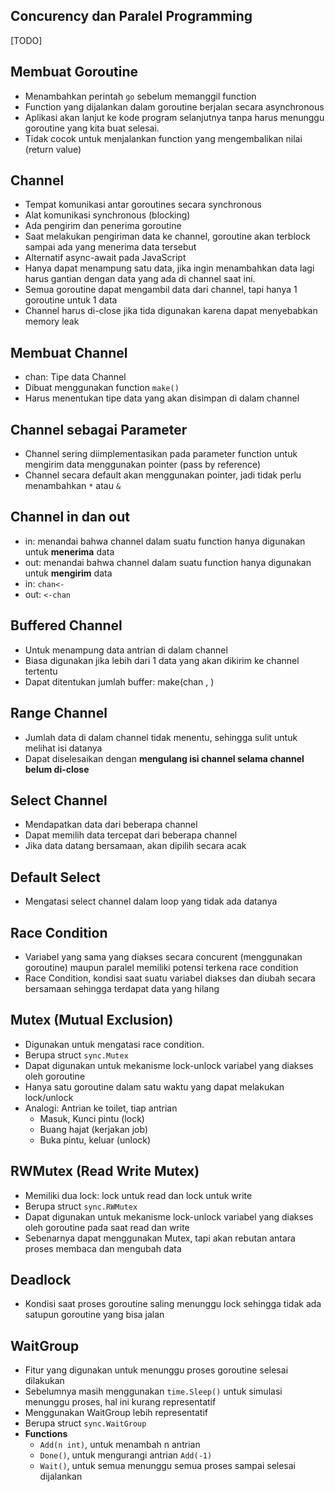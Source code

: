## Concurency dan Paralel Programming
[TODO]

## Membuat Goroutine
- Menambahkan perintah `go` sebelum memanggil function
- Function yang dijalankan dalam goroutine berjalan secara asynchronous
- Aplikasi akan lanjut ke kode program selanjutnya tanpa harus menunggu goroutine yang kita buat selesai.
- Tidak cocok untuk menjalankan function yang mengembalikan nilai (return value)

## Channel
- Tempat komunikasi antar goroutines secara synchronous
- Alat komunikasi synchronous (blocking)
- Ada pengirim dan penerima goroutine
- Saat melakukan pengiriman data ke channel, goroutine akan terblock sampai ada yang menerima data tersebut
- Alternatif async-await pada JavaScript
- Hanya dapat menampung satu data, jika ingin menambahkan data lagi harus gantian dengan data yang ada di channel saat ini.
- Semua goroutine dapat mengambil data dari channel, tapi hanya 1 goroutine untuk 1 data
- Channel harus di-close jika tida digunakan karena dapat menyebabkan memory leak

## Membuat Channel
- chan: Tipe data Channel
- Dibuat menggunakan function `make()`
- Harus menentukan tipe data yang akan disimpan di dalam channel

## Channel sebagai Parameter
- Channel sering diimplementasikan pada parameter function untuk mengirim data menggunakan pointer (pass by reference)
- Channel secara default akan menggunakan pointer, jadi tidak perlu menambahkan `*` atau `&`

## Channel in dan out
- in: menandai bahwa channel dalam suatu function hanya digunakan untuk **menerima** data
- out: menandai bahwa channel dalam suatu function hanya digunakan untuk **mengirim** data
- in: `chan<-`
- out: `<-chan`

## Buffered Channel
- Untuk menampung data antrian di dalam channel
- Biasa digunakan jika lebih dari 1 data yang akan dikirim ke channel tertentu
- Dapat ditentukan jumlah buffer: make(chan <tipedata>, <jmlbuffer>)

## Range Channel
- Jumlah data di dalam channel tidak menentu, sehingga sulit untuk melihat isi datanya
- Dapat diselesaikan dengan **mengulang isi channel selama channel belum di-close**

## Select Channel
- Mendapatkan data dari beberapa channel
- Dapat memilih data tercepat dari beberapa channel
- Jika data datang bersamaan, akan dipilih secara acak

## Default Select
- Mengatasi select channel dalam loop yang tidak ada datanya

## Race Condition
- Variabel yang sama yang diakses secara concurent (menggunakan goroutine) maupun paralel memiliki potensi terkena race condition
- Race Condition, kondisi saat suatu variabel diakses dan diubah secara bersamaan sehingga terdapat data yang hilang

## Mutex (Mutual Exclusion)
- Digunakan untuk mengatasi race condition. 
- Berupa struct `sync.Mutex`
- Dapat digunakan untuk mekanisme lock-unlock variabel yang diakses oleh goroutine
- Hanya satu goroutine dalam satu waktu yang dapat melakukan lock/unlock
- Analogi: Antrian ke toilet, tiap antrian 
  - Masuk, Kunci pintu (lock)
  - Buang hajat (kerjakan job)
  - Buka pintu, keluar (unlock)

## RWMutex (Read Write Mutex)  
- Memiliki dua lock: lock untuk read dan lock untuk write
- Berupa struct `sync.RWMutex`
- Dapat digunakan untuk mekanisme lock-unlock variabel yang diakses oleh goroutine pada saat read dan write
- Sebenarnya dapat menggunakan Mutex, tapi akan rebutan antara proses membaca dan mengubah data

## Deadlock
- Kondisi saat proses goroutine saling menunggu lock sehingga tidak ada satupun goroutine yang bisa jalan

## WaitGroup
- Fitur yang digunakan untuk menunggu proses goroutine selesai dilakukan
- Sebelumnya masih menggunakan `time.Sleep()` untuk simulasi menunggu proses, hal ini kurang representatif
- Menggunakan WaitGroup lebih representatif
- Berupa struct `sync.WaitGroup`
- **Functions**
  - `Add(n int)`, untuk menambah n antrian
  - `Done()`, untuk mengurangi antrian `Add(-1)`
  - `Wait()`, untuk semua menunggu semua proses sampai selesai dijalankan